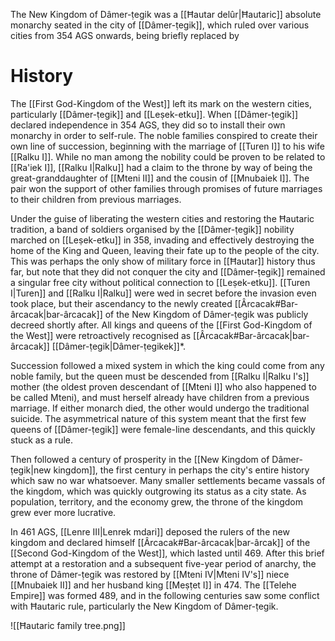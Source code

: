 The New Kingdom of Dâmer-ṭegik was a [[Ħautar delûr|Ħautaric]] absolute monarchy seated in the city of [[Dâmer-ṭegik]], which ruled over various cities from 354 AGS onwards, being briefly replaced by 
# History
The [[First God-Kingdom of the West]] left its mark on the western cities, particularly [[Dâmer-ṭegik]] and [[Leṣek-etku]]. When [[Dâmer-ṭegik]] declared independence in 354 AGS, they did so to install their own monarchy in order to self-rule. The noble families conspired to create their own line of succession, beginning with the marriage of [[Turen I]] to his wife [[Ralku I]]. While no man among the nobility could be proven to be related to [[Ra'iek I]], [[Ralku I|Ralku]] had a claim to the throne by way of being the great-granddaughter of [[Mteni II]] and the cousin of [[Mnubaiek I]]. The pair won the support of other families through promises of future marriages to their children from previous marriages.

Under the guise of liberating the western cities and restoring the Ħautaric tradition, a band of soldiers organised by the [[Dâmer-ṭegik]] nobility marched on [[Leṣek-etku]] in 358, invading and effectively destroying the home of the King and Queen, leaving their fate up to the people of the city. This was perhaps the only show of military force in [[Ħautar]] history thus far, but note that they did not conquer the city and [[Dâmer-ṭegik]] remained a singular free city without political connection to [[Leṣek-etku]]. [[Turen I|Turen]] and [[Ralku I|Ralku]] were wed in secret before the invasion even took place, but their ascendancy to the newly created [[Ârcacak#Bar-ârcacak|bar-ârcacak]] of the New Kingdom of Dâmer-ṭegik was publicly decreed shortly after. All kings and queens of the [[First God-Kingdom of the West]] were retroactively recognised as [[Ârcacak#Bar-ârcacak|bar-ârcacak]] [[Dâmer-ṭegik|Dâmer-ṭegikek]]*.

Succession followed a mixed system in which the king could come from any noble family, but the queen must be descended from [[Ralku I|Ralku I's]] mother (the oldest proven descendant of [[Mteni I]] who also happened to be called Mteni), and must herself already have children from a previous marriage. If either monarch died, the other would undergo the traditional suicide. The asymmetrical nature of this system meant that the first few queens of [[Dâmer-ṭegik]] were female-line descendants, and this quickly stuck as a rule.

Then followed a century of prosperity in the [[New Kingdom of Dâmer-ṭegik|new kingdom]], the first century in perhaps the city's entire history which saw no war whatsoever. Many smaller settlements became vassals of the kingdom, which was quickly outgrowing its status as a city state. As population, territory, and the economy grew, the throne of the kingdom grew ever more lucrative.

In 461 AGS, [[Lenre III|Lenrek mdari]] deposed the rulers of the new kingdom and declared himself [[Ârcacak#Bar-ârcacak|bar-ârcak]] of the [[Second God-Kingdom of the West]], which lasted until 469. After this brief attempt at a restoration and a subsequent five-year period of anarchy, the throne of Dâmer-ṭegik was restored by [[Mteni IV|Mteni IV's]] niece [[Mnubaiek II]] and her husband king [[Meṣṭet I]] in 474. The [[Telehe Empire]] was formed 489, and in the following centuries saw some conflict with Ħautaric rule, particularly the New Kingdom of Dâmer-ṭegik.

![[Ħautaric family tree.png]]